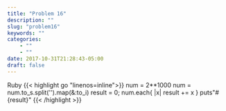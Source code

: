 ```yaml
---
title: "Problem 16"
description: ""
slug: "problem16"
keywords: ""
categories: 
    - ""
    - ""
date: 2017-10-31T21:28:43-05:00
draft: false
---
```

Ruby
{{< highlight go  "linenos=inline">}}
num = 2**1000
num = num.to_s.split('').map(&:to_i)
result = 0;
num.each{ |x|
    result += x
}
puts"#{result}"
{{< /highlight >}}
